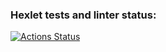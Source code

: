 ### Hexlet tests and linter status:
[![Actions Status](https://github.com/Bexazavr/frontend-project-11/actions/workflows/hexlet-check.yml/badge.svg)](https://github.com/Bexazavr/frontend-project-11/actions)